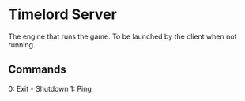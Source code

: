 # Timelord Server

The engine that runs the game. To be launched by the client when not running.

## Commands

0: Exit - Shutdown
1: Ping
